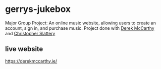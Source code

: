 # gerrys-jukebox
Major Group Project: An online music website, allowing users to create an account, sign in, and purchase music. Project done with [Derek McCarthy](https://github.com/derekmcc) and [Christopher Slattery](https://github.com/Slatz)

## live website
https://derekmccarthy.ie/
